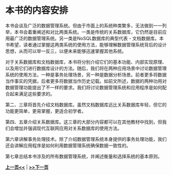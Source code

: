 # 本书的内容安排

本书会谈及广泛的数据管理系统。但由于市面上的系统种类繁多，无法做到一一列举，本书会着重阐述和对比两类系统。一类是传统的关系数据库，它仍然是目前应用最广泛的数据管理系统。另一类是NoSQL数据库的典型代表 - 文档数据库。本书希望，读者通过掌握这两类系统的使用方法，能够理解数据管理系统背后的设计思想，从而可以举一反三，以便未来能够迅速掌握其他系统。<!-- 除了这两类系统，本书也会见缝插针地介绍其他常用的数据管理系统，目的也是为了阐述系统背后的设计思想，让读者能够站得更高，看得更远。-->

对于关系数据库和文档数据库，本书将分别介绍它们的基本功能、内部实现原理、以及用它们进行数据库设计的方法。随后，我们将在两种应用场景中讨论数据管理系统的使用方法，一种是事务处理场景，另一种是数据分析场景。前者更多将数据当作事实的凭据，后者更多将数据当作历史记载。如前文所述，数据的两种功用对数据管理功能提出了不一样的要求。我们将讨论数据管理系统和应用程序是如何配合起来满足这些要求的。
<!--此外，我们将单独开辟一章，讨论数据管理系统如何扩展，以应对应用规模扩张带来的挑战。-->

第二、三章将首先介绍文档数据库。虽然文档数据库远比关系数据库年轻，但它的功能更简单，更易掌握，更适合初学者。

第四、五章介绍关系数据库。这三章的大部分内容都可以在其他教材中找到，但我们会增加并强调现代互联网应用对关系数据库的使用方法。


第六章讲解事务处理技术。除了介绍数据管理系统本身提供的事务处理功能，我们还会讲解应用程序是如何利用数据管理系统确保数据一致性的。

第七章总结本书涉及的所有数据管理系统，并阐述衡量和选择系统的基本原则。

[**上一页<<**](chapter1.3.md) | [**>>下一页**](chapter2.1.md)
